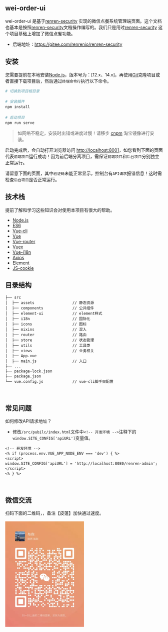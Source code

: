 ## wei-order-ui

wei-order-ui 是基于[renren-security](https://gitee.com/renrenio/renren-security) 实现的微信点餐系统管理端页面。这个文档也基本是按照[renren-security](https://gitee.com/renrenio/renren-security)文档操作编写的。我们只是用过[renren-security](https://gitee.com/renrenio/renren-security) 这个项目基础上增加了微信点餐功能。

- 后端地址：https://gitee.com/renrenio/renren-security

## 安装

您需要提前在本地安装[Node.js](https://nodejs.org/en/)，版本号为：[12.x、14.x]，再使用[Git](https://git-scm.com/)克隆项目或者直接下载项目后，然后通过`终端命令行`执行以下命令。

```bash
# 切换到项目根目录

# 安装插件
npm install

# 启动项目
npm run serve
```

> 如网络不稳定，安装时出错或进度过慢！请移步 [cnpm](https://npmmirror.com/) 淘宝镜像进行安装。

启动完成后，会自动打开浏览器访问 [http://localhost:8001](http://localhost:8001)，如您看到下面的页面代表`前端项目`运行成功！因为前后端分离项目，需保证`前端项目`和`后台项目`分别独立正常运行。

请留意下面的页面，其中`验证码`未能正常显示，控制台有`API请求`报错信息！这时需检查`后台项目`是否正常运行。


## 技术栈

提前了解和学习这些知识会对使用本项目有很大的帮助。

* [Node.js](https://nodejs.org/)
* [ES6](http://es6.ruanyifeng.com/)
* [Vue-cli](https://github.com/vuejs/vue-cli)
* [Vue](https://cn.vuejs.org/)
* [Vue-router](https://router.vuejs.org/zh/)
* [Vuex](https://vuex.vuejs.org/zh/)
* [Vue-i18n](https://github.com/kazupon/vue-i18n)
* [Axios](https://github.com/axios/axios)
* [Element](https://element.eleme.cn/#/zh-CN)
* [JS-cookie](https://github.com/js-cookie/js-cookie)


## 目录结构

```
├── src                        
│  ├── assets                 // 静态资源
│  ├── components             // 公共组件
│  ├── element-ui             // element样式
│  ├── i18n                   // 国际化
│  ├── icons                  // 图标
│  ├── mixins                 // 混入
│  ├── router                 // 路由
│  ├── store                  // 状态管理
│  ├── utils                  // 工具类
│  ├── views                  // 业务相关
│  ├── App.vue
│  ├── main.js                // 入口
├── ...
├── package-lock.json
├── package.json
└── vue.config.js             // vue-cli脚手架配置
```

<br>

## 常见问题

如何修改API请求地址？
* 修改`/src/pubilc/index.html`文件中`<!-- 开发环境 -->`注释下的`window.SITE_CONFIG['apiURL']`变量值。
```
<!-- 开发环境 -->
<% if (process.env.VUE_APP_NODE_ENV === 'dev') { %>
<script>
window.SITE_CONFIG['apiURL'] = 'http://localhost:8080/renren-admin';
</script>
<% } %>
```
<br>

## 微信交流

扫码下面的二维码，，备注【皮蓬】加快通过速度。
<br><br>
<img src="public/weixin.jpeg" alt="WechatIMG168" style="zoom:33%;" />

<br>
<br>